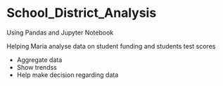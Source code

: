 # School_District_Analysis
Using Pandas and Jupyter Notebook

Helping Maria analyse data on student funding and students test scores
- Aggregate data
- Show trendss
- Help make decision regarding data
